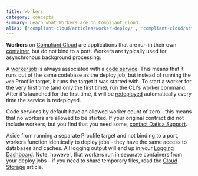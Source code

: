 ```yaml
---
title: Workers
category: concepts
summary: Learn what Workers are on Compliant Cloud.
alias: ['compliant-cloud/articles/worker-deploy/', 'compliant-cloud/articles/worker-general/']
---
```


**Workers** on [Compliant Cloud](https://datica.com/compliant-cloud) are applications that are run in their own [container](/compliant-cloud/articles/concepts/containers), but do not bind to a port. Workers are typically used for asynchronous background processing.

A [worker job](/compliant-cloud/articles/concepts/jobs#worker-jobs) is always associated with a [code service](/compliant-cloud/articles/concepts/services#code-services). This means that it runs out of the same codebase as the deploy job, but instead of running the `web` Procfile target, it runs the target it was started with. To start a worker for the very first time (and only the first time), run the [CLI](/compliant-cloud/articles/cli-stratum)'s [worker](/paas/paas-cli-reference#worker) command. After it's launched for the first time, it will be [redeployed](/compliant-cloud/articles/concepts/services#redeploying) automatically every time the service is redeployed.

Code services by default have an allowed worker count of zero - this means that no workers are allowed to be started. If your original contract did not include workers, but you find that you need some, [contact Datica Support](/compliant-cloud/articles/contact).

Aside from running a separate Procfile target and not binding to a port, workers function identically to deploy jobs - they have the same access to databases and caches. All logging output will end up in your [Logging Dashboard](/compliant-cloud/articles/logging-access). Note, however, that workers run in separate containers from your deploy jobs - if you need to share temporary files, read the [Cloud Storage](/compliant-cloud/articles/cloud-storage) article.
